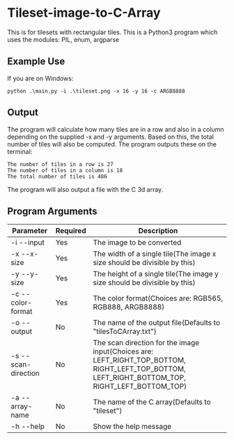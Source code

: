 # Tileset-image-to-C-Array
This is for tilesets with rectangular tiles.
This is a Python3 program which uses the modules: PIL, enum, argparse

## Example Use
If you are on Windows:
```
python .\main.py -i .\tileset.png -x 16 -y 16 -c ARGB8888
```

## Output
The program will calculate how many tiles are in a row and also in a column depending on the supplied -x and -y arguments. Based on this, the total number of tiles will also be computed.
The program outputs these on the terminal:
```
The number of tiles in a row is 27
The number of tiles in a column is 18
The total number of tiles is 486
```
The program will also output a file with the C 3d array. 

## Program Arguments
| Parameter		| Required		| Description		|
| ---		| ---		| ---		|
| -i --input		| Yes		| The image to be converted		|
| -x --x-size		| Yes		| The width of a single tile(The image x size should be divisible by this)		|
| -y --y-size		| Yes		| The height of a single tile(The image y size should be divisible by this)		|
| -c --color-format		| Yes		| The color format(Choices are: RGB565, RGB888, ARGB8888)		|
| -o --output		| No		| The name of the output file(Defaults to "tilesToCArray.txt")		|
| -s --scan-direction		| No		| The scan direction for the image input(Choices are: LEFT_RIGHT_TOP_BOTTOM, RIGHT_LEFT_TOP_BOTTOM, LEFT_RIGHT_BOTTOM_TOP, RIGHT_LEFT_BOTTOM_TOP)		|
| -a --array-name		| No		| The name of the C array(Defaults to "tileset")		|
| -h --help		| No		| Show the help message		|